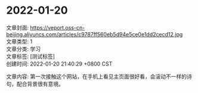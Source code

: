 
# 2022-01-20  
文章封面:  https://veport.oss-cn-beijing.aliyuncs.com/articles/c9787ff560eb5d94e5ce0e1dd2cecd12.jpg   
文章类型: 1   
文章分类: 学习   
文章标签: [测试标签]   
创建时间: 2022-01-20 21:40:29 +0800 CST   

文章内容:
第一次接触这个网站，在手机上看见主页面很好看，会滚动不一样的诗句，配合背景很有意境。
